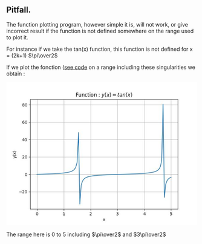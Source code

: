 ## Pitfall.

The function plotting program, however simple it is, will not work, or give incorrect result if the function is not defined somewhere on the range used to plot it.

For instance if we take the tan(x) function, this function is not defined for x = (2k+1) $\pi\over2$

If we plot the fonction ([see code](num_funcRtg.py) on a range including these singularities we obtain :

![](tan_plot.jpg)

The range here is 0 to 5 including $\pi\over2$ and $3\pi\over2$
